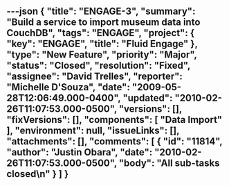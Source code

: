 ---json
{
  "title": "ENGAGE-3",
  "summary": "Build a service to import museum data into CouchDB",
  "tags": "ENGAGE",
  "project": {
    "key": "ENGAGE",
    "title": "Fluid Engage"
  },
  "type": "New Feature",
  "priority": "Major",
  "status": "Closed",
  "resolution": "Fixed",
  "assignee": "David Trelles",
  "reporter": "Michelle D'Souza",
  "date": "2009-05-28T12:06:49.000-0400",
  "updated": "2010-02-26T11:07:53.000-0500",
  "versions": [],
  "fixVersions": [],
  "components": [
    "Data Import"
  ],
  "environment": null,
  "issueLinks": [],
  "attachments": [],
  "comments": [
    {
      "id": "11814",
      "author": "Justin Obara",
      "date": "2010-02-26T11:07:53.000-0500",
      "body": "All sub-tasks closed\n"
    }
  ]
}
---

        